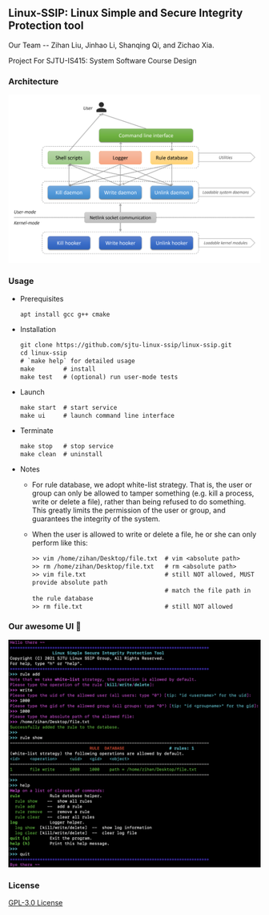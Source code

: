 ## Linux-SSIP: Linux Simple and Secure Integrity Protection tool
Our Team -- Zihan Liu, Jinhao Li, Shanqing Qi, and Zichao Xia.

Project For SJTU-IS415: System Software Course Design

### Architecture

![arch_ssip](imgs/arch_ssip.png)

### Usage

* Prerequisites

  ```shell
  apt install gcc g++ cmake
  ```

* Installation

  ```shell
  git clone https://github.com/sjtu-linux-ssip/linux-ssip.git
  cd linux-ssip
  # `make help` for detailed usage
  make        # install
  make test   # (optional) run user-mode tests 
  ```

* Launch

  ```shell
  make start  # start service
  make ui     # launch command line interface
  ```

* Terminate

  ```shell
  make stop   # stop service
  make clean  # uninstall
  ```

* Notes

  * For rule database, we adopt white-list strategy. That is, the user or group can only be allowed to tamper something (e.g. kill a process, write or delete a file), rather than being refused to do something. This greatly limits the permission of the user or group, and guarantees the integrity of the system.

  * When the user is allowed to write or delete a file, he or she can only perform like this:

    ```shell
    >> vim /home/zihan/Desktop/file.txt  # vim <absolute path>
    >> rm /home/zihan/Desktop/file.txt   # rm <absolute path>
    >> vim file.txt                      # still NOT allowed, MUST provide absolute path
                                         # match the file path in the rule database
    >> rm file.txt                       # still NOT allowed
    ```

### Our awesome UI 🤩

![ui_ssip](imgs/ui_ssip.png)

### License

[ GPL-3.0 License](https://github.com/sjtu-linux-ssip/linux-ssip/blob/main/LICENSE)
